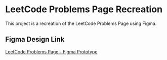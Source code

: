 # LeetCode Problems Page Recreation

This project is a recreation of the LeetCode Problems Page using Figma.

## Figma Design Link
[LeetCode Problems Page - Figma Prototype](https://www.figma.com/proto/9K9g64sOraSAmp0Qrv2Lz5/LeecodeHmPg?page-id=0%3A1&node-id=4-2&p=f&viewport=9%2C326%2C0.53&t=CasOVWOf3tsxymlC-1&scaling=min-zoom&content-scaling=fixed)